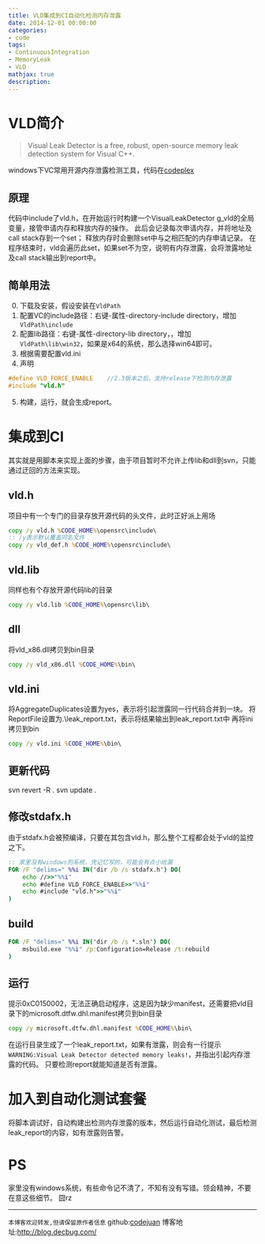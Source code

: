 ```yaml
---
title: VLD集成到CI自动化检测内存泄露
date: 2014-12-01 00:00:00
categories:
- code
tags: 
- ContinuousIntegration
- MemoryLeak
- VLD
mathjax: true
description: 
---
```


# VLD简介

> Visual Leak Detector is a free, robust, open-source memory leak detection system for Visual C++. 

windows下VC常用开源内存泄露检测工具，代码在[codeplex](http://vld.codeplex.com/)

## 原理
代码中include了vld.h，在开始运行时构建一个VisualLeakDetector g_vld的全局变量，接管申请内存和释放内存的操作。
此后会记录每次申请内存，并将地址及call stack存到一个set；
释放内存时会删除set中与之相匹配的内存申请记录。
在程序结束时，vld会遍历此set，如果set不为空，说明有内存泄露，会将泄露地址及call stack输出到report中。

<!--more-->

## 简单用法
0. 下载及安装，假设安装在`VldPath`
1. 配置VC的include路径：右键-属性-directory-include directory，增加`VldPath\include`
2. 配置lib路径：右键-属性-directory-lib directory，，增加`VldPath\lib\win32`，如果是x64的系统，那么选择win64即可。
3. 根据需要配置vld.ini
4. 声明

``` cpp
#define VLD_FORCE_ENABLE    //2.3版本之后，支持release下检测内存泄露
#include "vld.h"
```

5. 构建，运行，就会生成report。

# 集成到CI
其实就是用脚本来实现上面的步骤，由于项目暂时不允许上传lib和dll到svn，只能通过迂回的方法来实现。

## vld.h
项目中有一个专门的目录存放开源代码的头文件，此时正好派上用场
``` bat  
copy /y vld.h %CODE_HOME%\opensrc\include\
:: /y表示默认覆盖同名文件
copy /y vld_def.h %CODE_HOME%\opensrc\include\
```  

## vld.lib
同样也有个存放开源代码lib的目录
``` bat  
copy /y vld.lib %CODE_HOME%\opensrc\lib\
```  

## dll
将vld_x86.dll拷贝到bin目录
``` bat  
copy /y vld_x86.dll %CODE_HOME%\bin\
```  

## vld.ini
将AggregateDuplicates设置为yes，表示将引起泄露同一行代码合并到一块。
将ReportFile设置为.\leak_report.txt，表示将结果输出到leak_report.txt中
再将ini拷贝到bin
``` bat  
copy /y vld.ini %CODE_HOME%\bin\
``` 

## 更新代码
svn revert -R .
svn update .

## 修改stdafx.h
由于stdafx.h会被预编译，只要在其包含vld.h，那么整个工程都会处于vld的监控之下。
``` bat  
:: 家里没有windows的系统，凭记忆写的，可能会有点小纰漏
FOR /F "delims=" %%i IN('dir /b /s stdafx.h') DO(
    echo //>>"%%i"
    echo #define VLD_FORCE_ENABLE>>"%%i"
    echo #include "vld.h">>"%%i"
)
``` 

## build
``` bat  
FOR /F "delims=" %%i IN('dir /b /s *.sln') DO(
    msbuild.exe "%%i" /p:Configuration=Release /t:rebuild
)
``` 

## 运行
提示0xC0150002，无法正确启动程序，这是因为缺少manifest，还需要把vld目录下的microsoft.dtfw.dhl.manifest拷贝到bin目录
``` bat  
copy /y microsoft.dtfw.dhl.manifest %CODE_HOME%\bin\
``` 
在运行目录生成了一个leak_report.txt，如果有泄露，则会有一行提示`WARNING:Visual Leak Detector detected memory leaks!`，并指出引起内存泄露的代码。
只要检测report就能知道是否有泄露。

# 加入到自动化测试套餐
将脚本调试好，自动构建出检测内存泄露的版本，然后运行自动化测试，最后检测leak_report的内容，如有泄露则告警。

# PS
家里没有windows系统，有些命令记不清了，不知有没有写错。领会精神，不要在意这些细节。
囧rz


-----------------------

`本博客欢迎转发,但请保留原作者信息`
github:[codejuan](https://github.com/CodeJuan)
博客地址:http://blog.decbug.com/

